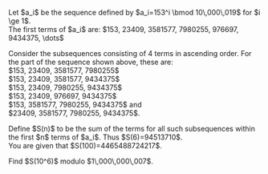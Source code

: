 <p>
Let $a_i$ be the sequence defined by $a_i=153^i \bmod 10\,000\,019$ for $i \ge 1$.<br />
The first terms of $a_i$ are:
$153, 23409, 3581577, 7980255, 976697, 9434375, \dots$
</p>
<p>
Consider the subsequences consisting of 4 terms in ascending order. For the part of the sequence shown above, these are:<br />
$153, 23409, 3581577, 7980255$<br />
$153, 23409, 3581577, 9434375$<br />
$153, 23409, 7980255, 9434375$<br />
$153, 23409, 976697, 9434375$<br />
$153, 3581577, 7980255, 9434375$ and<br />
$23409, 3581577, 7980255, 9434375$.
</p>
<p>
Define $S(n)$ to be the sum of the terms for all such subsequences within the first $n$ terms of $a_i$. Thus $S(6)=94513710$.<br />
You are given that $S(100)=4465488724217$.
</p>
<p>
Find $S(10^6)$ modulo $1\,000\,000\,007$.
</p>
